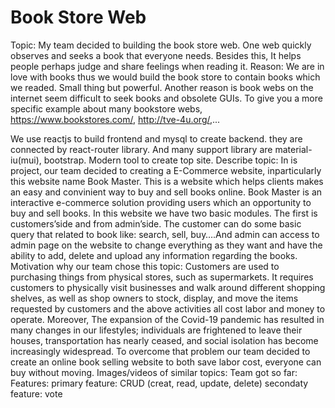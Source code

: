 # Book Store Web
Topic:  My team decided to building the book store web. One web quickly observes and seeks a book that everyone needs. Besides this, It helps people perhaps judge and share feelings when reading it.
Reason: We are in love with books thus we would build the book store to contain books which we readed. Small thing but powerful. Another reason is book webs on the internet seem difficult to seek books and obsolete GUIs. To give you a more specific example about many bookstore webs, https://www.bookstores.com/, http://tve-4u.org/,... 

We use reactjs to build frontend and mysql to create backend. they are connected by react-router library. And many support library are material-iu(mui), bootstrap. 
Modern tool to create top site.
Describe topic:
In is project, our team decided to creating a E-Commerce website, inparticularly this website name Book Master. This is a website which helps clients makes an easy and convinient way to buy and sell books online. Book Master is an interactive e-commerce solution providing users which an opportunity to buy and sell books.
In this website we have two basic modules. The first is customers’side and from admin’side. The customer can do some basic query that related to book like: search, sell, buy….And admin can access to admin page on the website to change everything as they want and have the ability to add, delete and upload any information regarding the books.
Motivation why our team chose this topic:
Customers are used to purchasing things from physical stores, such as supermarkets. It requires customers to physically visit businesses and walk around different shopping shelves, as well as shop owners to stock, display, and move the items requested by customers and the above activities all cost labor and money to operate.
Moreover, The expansion of the Covid-19 pandemic has resulted in many changes in our lifestyles; individuals are frightened to leave their houses, transportation has nearly ceased, and social isolation has become increasingly widespread. 
To overcome that problem our team decided to create an online book selling website to both save labor cost, everyone can buy without moving.
Images/videos of similar topics:
Team got so far:
Features:
  primary feature: CRUD (creat, read, update, delete)
  secondaty feature: vote
